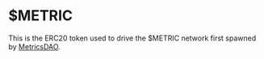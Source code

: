 # $METRIC

This is the ERC20 token used to drive the $METRIC network first spawned by [MetricsDAO](https://metricsdao.xyz).
